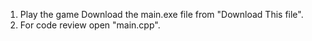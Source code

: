 1) Play the game Download the main.exe file from "Download This file".
2) For code review open "main.cpp".
